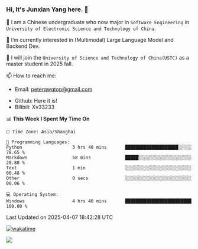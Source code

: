 ### Hi, It's Junxian Yang here. 👋

<!--
**Uestc-Young/Uestc-Young** is a ✨ _special_ ✨ repository because its `README.md` (this file) appears on your GitHub profile.

Here are some ideas to get you started:

- 🔭 I’m currently working on ...
- 🌱 I’m currently learning ...
- 👯 I’m looking to collaborate on ...
- 🤔 I’m looking for help with ...
- 💬 Ask me about ...
- 📫 How to reach me: ...
- 😄 Pronouns: ...
- ⚡ Fun fact: ...
-->
🎉 I am a Chinese undergraduate who now major in `Software Engineering` in `University of Electronic Science and Technology of China`.  
  
🌱 I’m currently interested in (Multimodal) Large Language Model and Backend Dev.  

🔭 I will join the `University of Science and Technology of China(USTC)` as a master student in 2025 fall.
  
📫 How to reach me: 
   - Email: peterqwqtop@gmail.com
<!--   - Academic Page: [junxianyanguestc.github.io](https://junxianyanguestc.github.io/)-->
   - Github: Here it is!
   - Bilibili: Xv33233
     
<!--START_SECTION:waka-->
📊 **This Week I Spent My Time On** 

```text
🕑︎ Time Zone: Asia/Shanghai

💬 Programming Languages: 
Python                   3 hrs 40 mins       ████████████████████░░░░░   78.65 % 
Markdown                 58 mins             █████░░░░░░░░░░░░░░░░░░░░   20.80 % 
Text                     1 min               ░░░░░░░░░░░░░░░░░░░░░░░░░   00.48 % 
Other                    0 secs              ░░░░░░░░░░░░░░░░░░░░░░░░░   00.06 % 

💻 Operating System: 
Windows                  4 hrs 40 mins       █████████████████████████   100.00 % 
```


 Last Updated on 2025-04-07 18:42:28 UTC
<!--END_SECTION:waka-->
[![wakatime](https://wakatime.com/badge/user/018ec14b-e820-4cd0-9355-392b716a8277.svg)](https://wakatime.com/@018ec14b-e820-4cd0-9355-392b716a8277)

![](https://visitor-badge.glitch.me/badge?page_id=Uestc-Young.readme)
